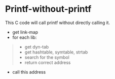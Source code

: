 # Printf-without-printf

This C code will call printf without directly calling it.

 - get link-map
 - for each lib:
>    - get dyn-tab
>    - get hashtable, symtable, strtab
>    - search for the symbol
>    - return correct address
 - call this address
